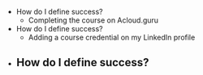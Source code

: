 - How do I define success?
	- Completing the  course on Acloud.guru
- How do I define success?
	- Adding a course credential on my LinkedIn profile
- How do I define success?
	-